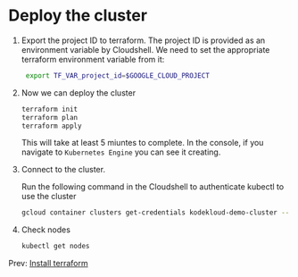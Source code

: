 # Deploy the cluster

1. Export the project ID to terraform. The project ID is provided as an environment variable by Cloudshell. We need to set the appropriate terraform environment variable from it:

    ```bash
     export TF_VAR_project_id=$GOOGLE_CLOUD_PROJECT
     ```

1. Now we can deploy the cluster

    ```bash
    terraform init
    terraform plan
    terraform apply
    ```

    This will take at least 5 miuntes to complete. In the console, if you navigate to `Kubernetes Engine` you can see it creating.

1. Connect to the cluster.

    Run the following command in the Cloudshell to authenticate kubectl to use the cluster

    ```bash
    gcloud container clusters get-credentials kodekloud-demo-cluster --region us-west1 --project $GOOGLE_CLOUD_PROJECT
    ```

1. Check nodes

    ```bash
    kubectl get nodes
    ```

Prev: [Install terraform](./02-install-terraform.md)